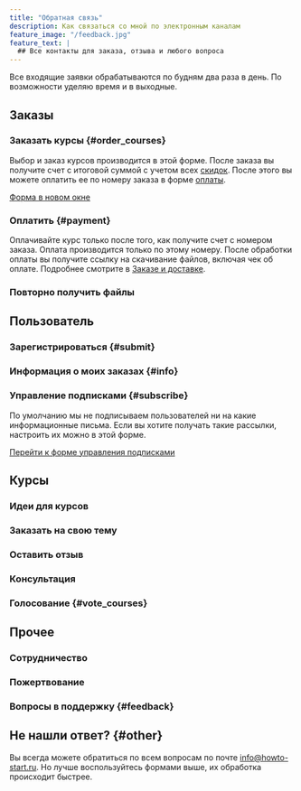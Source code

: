 ```yaml
---
title: "Обратная связь"
description: Как связаться со мной по электронным каналам
feature_image: "/feedback.jpg"
feature_text: |
  ## Все контакты для заказа, отзыва и любого вопроса
---
```


Все входящие заявки обрабатываются по будням два раза в день.  По
возможности уделяю время и в выходные.

## Заказы

### Заказать курсы {#order_courses}

Выбор и заказ курсов производится в этой форме.  После заказа вы
получите счет с итоговой суммой с учетом всех
[скидок](/buy.html#discount).  После этого вы можете оплатить ее по
номеру заказа в форме [оплаты](#payment).

<a href="https://forms.yandex.ru/u/60b39c5b9e15540a20f71f0a/" target="_blank">Форма в новом окне</a>

### Оплатить {#payment}

Оплачивайте курс только после того, как получите счет с номером
заказа.  Оплата производится только по этому номеру.  После обработки
оплаты вы получите ссылку на скачивание файлов, включая чек об
оплате.  Подробнее смотрите в [Заказе и доставке](/help/buy.html).

### Повторно получить файлы

## Пользователь

### Зарегистрироваться {#submit}

### Информация о моих заказах {#info}

### Управление подписками {#subscribe}

По умолчанию мы не подписываем пользователей ни на какие
информационные письма.  Если вы хотите получать такие рассылки,
настроить их можно в этой форме.

[Перейти к форме управления подписками](https://forms.yandex.ru/u/60c60da4b824e7054cb79b07/)

## Курсы

### Идеи для курсов

### Заказать на свою тему

### Оставить отзыв

### Консультация

### Голосование {#vote_courses}

## Прочее

### Сотрудничество

### Пожертвование

### Вопросы в поддержку {#feedback}

## Не нашли ответ? {#other}

Вы всегда можете обратиться по всем вопросам по почте
[info@howto-start.ru](mailto:info@howto-start.ru).  Но лучше
воспользуйтесь формами выше, их обработка происходит быстрее.
